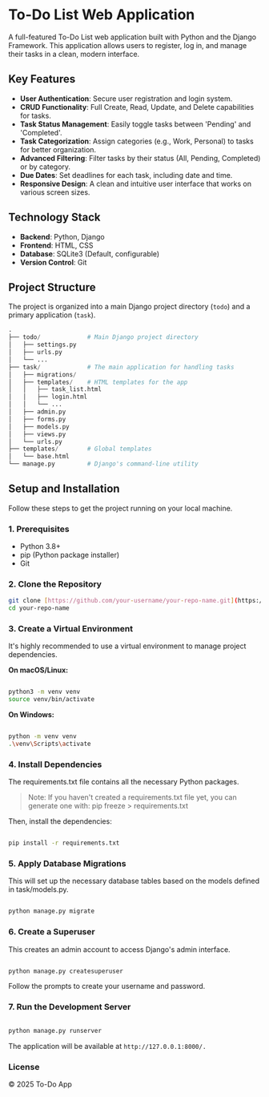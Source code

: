 # To-Do List Web Application

A full-featured To-Do List web application built with Python and the Django Framework. This application allows users to register, log in, and manage their tasks in a clean, modern interface.

## Key Features

-   **User Authentication**: Secure user registration and login system.
-   **CRUD Functionality**: Full Create, Read, Update, and Delete capabilities for tasks.
-   **Task Status Management**: Easily toggle tasks between 'Pending' and 'Completed'.
-   **Task Categorization**: Assign categories (e.g., Work, Personal) to tasks for better organization.
-   **Advanced Filtering**: Filter tasks by their status (All, Pending, Completed) or by category.
-   **Due Dates**: Set deadlines for each task, including date and time.
-   **Responsive Design**: A clean and intuitive user interface that works on various screen sizes.

## Technology Stack

-   **Backend**: Python, Django
-   **Frontend**: HTML, CSS
-   **Database**: SQLite3 (Default, configurable)
-   **Version Control**: Git

## Project Structure

The project is organized into a main Django project directory (`todo`) and a primary application (`task`).
```python
.
├── todo/             # Main Django project directory
│   ├── settings.py
│   ├── urls.py
│   └── ...
├── task/             # The main application for handling tasks
│   ├── migrations/
│   ├── templates/    # HTML templates for the app
│   │   ├── task_list.html
│   │   ├── login.html
│   │   └── ...
│   ├── admin.py
│   ├── forms.py
│   ├── models.py
│   ├── views.py
│   └── urls.py
├── templates/        # Global templates
│   └── base.html
└── manage.py         # Django's command-line utility
```

## Setup and Installation

Follow these steps to get the project running on your local machine.

### 1. Prerequisites

-   Python 3.8+
-   pip (Python package installer)
-   Git

### 2. Clone the Repository

```bash
git clone [https://github.com/your-username/your-repo-name.git](https://github.com/your-username/your-repo-name.git)
cd your-repo-name
```
### 3. Create a Virtual Environment
It's highly recommended to use a virtual environment to manage project dependencies.

<b>On macOS/Linux:</b>

```Bash

python3 -m venv venv
source venv/bin/activate
```
<b>On Windows:</b>
```Bash

python -m venv venv
.\venv\Scripts\activate
```
### 4. Install Dependencies
The requirements.txt file contains all the necessary Python packages.

>Note: If you haven't created a requirements.txt file yet, you can generate one with:
pip freeze > requirements.txt

Then, install the dependencies:

```bash

pip install -r requirements.txt
```
### 5. Apply Database Migrations
This will set up the necessary database tables based on the models defined in task/models.py.

```Bash

python manage.py migrate
```
### 6. Create a Superuser
This creates an admin account to access Django's admin interface.

```Bash

python manage.py createsuperuser
```
Follow the prompts to create your username and password.

### 7. Run the Development Server
```Bash

python manage.py runserver
```
The application will be available at `http://127.0.0.1:8000/.`


### License
© 2025 To-Do App






